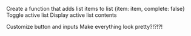 <!-- Javascript -->
Create a function that adds list items to list {item: item, complete: false}
Toggle active list
Display active list contents

<!-- SCSS / Bootstrap -->
Customize button and inputs
Make everything look pretty?!?!?!